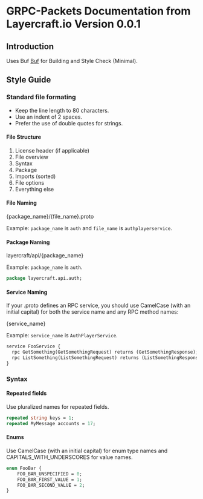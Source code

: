 # GRPC-Packets Documentation from Layercraft.io Version 0.0.1

## Introduction

Uses Buf [Buf](https://buf.build/) for Building and Style Check (Minimal).




## Style Guide

### Standard file formating

- Keep the line length to 80 characters.
- Use an indent of 2 spaces.
- Prefer the use of double quotes for strings.

#### File Structure

1. License header (if applicable)
2. File overview
3. Syntax
4. Package
5. Imports (sorted)
6. File options
7. Everything else

#### File Naming
{package_name}/{file_name}.proto

Example: `package_name` is `auth` and `file_name` is `authplayerservice`.

#### Package Naming
layercraft/api/{package_name}

Example: `package_name` is `auth`.

```protobuf
package layercraft.api.auth;
```


#### Service Naming

If your .proto defines an RPC service, you should use CamelCase (with an initial capital) for both the service name and any RPC method names:

{service_name}

Example: `service_name` is `AuthPlayerService`.

```protobuf
service FooService {
  rpc GetSomething(GetSomethingRequest) returns (GetSomethingResponse);
  rpc ListSomething(ListSomethingRequest) returns (ListSomethingResponse);
}
```


### Syntax

#### Repeated fields
Use pluralized names for repeated fields.

```protobuf
repeated string keys = 1;
repeated MyMessage accounts = 17;
```

#### Enums
Use CamelCase (with an initial capital) for enum type names and CAPITALS_WITH_UNDERSCORES for value names.

```protobuf
enum FooBar {
    FOO_BAR_UNSPECIFIED = 0;
    FOO_BAR_FIRST_VALUE = 1;
    FOO_BAR_SECOND_VALUE = 2;
}
```



